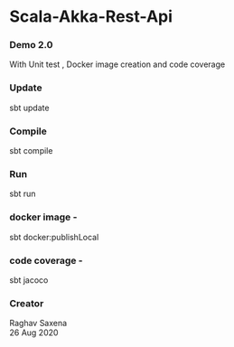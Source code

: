 # Scala-Akka-Rest-Api

### Demo 2.0

With Unit test , Docker image creation and code  coverage

### Update

sbt update

### Compile 

sbt compile

### Run

sbt run

### docker image -

sbt docker:publishLocal <br>

### code coverage - 

sbt jacoco


### Creator 

Raghav Saxena <br>
26 Aug 2020
